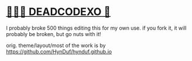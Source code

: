 [🌻👻🐻 DEADCODEXO 👋](https://deadcodexo.github.io)
================================



I probably broke 500 things editing this for my own use. if you fork it, it will probably be broken, but go nuts with it!

orig. theme/layout/most of the work is by https://github.com/HynDuf/hynduf.github.io